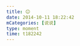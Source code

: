 ```yaml
---
title: 😊
date: 2014-10-11 18:22:42
mCategories: [说说]
type: moment
time: t182242
---
```


<div id="pics-20141011182242"></div>

<script src="/lib/moment/pics.js"></script>
<script>
var data = [
    {"link": "2014-10-11_000000.jpeg", "type": "shuoshuo"}
];
picsRender(data, "pics-20141011182242");
</script>

